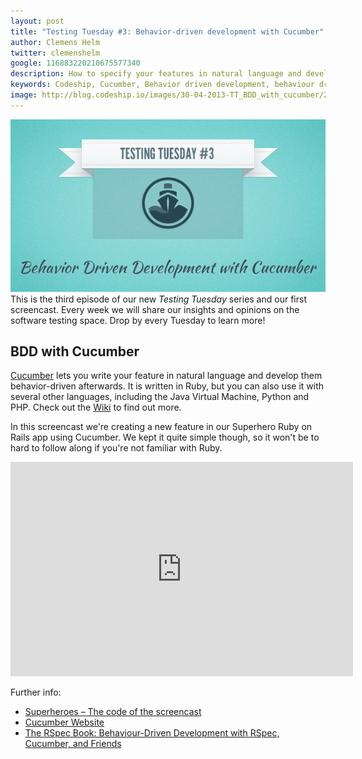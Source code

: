 ```yaml
---
layout: post
title: "Testing Tuesday #3: Behavior-driven development with Cucumber"
author: Clemens Helm
twitter: clemenshelm
google: 116883220210675577340
description: How to specify your features in natural language and develop them behavior-driven using Cucumber.
keywords: Codeship, Cucumber, Behavior driven development, behaviour driven development, testing tuesday, testing tools, testing methodologies, develop iteratively, hosted testing, testing in the cloud
image: http://blog.codeship.io/images/30-04-2013-TT_BDD_with_cucumber/200x200_TT-BDD_with_cucumber.jpg
---
```

![Illustration testing tuesday: Tests make software](/images/30-04-2013-TT_BDD_with_cucumber/codeship_TT-behavior-driven-development-with-cucumber.jpg)
This is the third episode of our new *Testing Tuesday* series and our first screencast. Every week we will share our insights and opinions on the software testing space. Drop by every Tuesday to learn more!

## BDD with Cucumber

[Cucumber](http://cukes.info/) lets you write your feature in natural language and develop them behavior-driven afterwards. It is written in Ruby, but you can also use it with several other languages, including the Java Virtual Machine, Python and PHP. Check out the [Wiki](https://github.com/cucumber/cucumber/wiki) to find out more.

In this screencast we're creating a new feature in our Superhero Ruby on Rails app using Cucumber. We kept it quite simple though, so it won't be to hard to follow along if you're not familiar with Ruby.

<iframe src="http://player.vimeo.com/video/65160463" width="548" height="343" frameborder="0" webkitAllowFullScreen mozallowfullscreen allowFullScreen></iframe>

Further info:

* [Superheroes – The code of the screencast](https://github.com/codeship/superheroes)
* [Cucumber Website](http://cukes.info/)
* [The RSpec Book: Behaviour-Driven Development with RSpec, Cucumber, and Friends](http://pragprog.com/book/achbd/the-rspec-book)